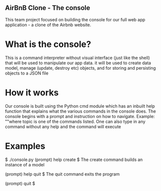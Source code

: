 ## AirBnB Clone - The console

This team project focused on building the console for our full web app
application - a clone of the Airbnb website.

# What is the console?

This is a command interpreter without visual interface (just like the shell)
that will be used to manipulate our app data. it will be used to create data
model, manage (update, destroy etc) objects, and for storing and persisting
objects to a JSON file

# How it works

Our console is built using the Python cmd module which has an inbuilt help
function that explains what the various commands in the console does. The
console begins with a prompt and instruction on how to navigate. Example:
"<type help topic>"where topic is one of the commands listed. One can also
type in any command without any help and the command will execute

# Examples
$ ./console.py
(prompt) help create
$ The create command builds an instance of a model

(prompt) help quit
$ The quit command exits the program

(prompt) quit
$
